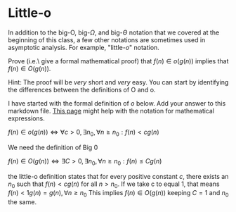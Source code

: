 # Little-o

In addition to the big-O, big-$\Omega$, and big-$\Theta$ notation that
we covered at the beginning of this class, a few other notations are sometimes
used in asymptotic analysis.  For example, "little-$o$" notation.

Prove (i.e.\ give a formal mathematical proof) that $f(n)\in o(g(n))$ implies
that $f(n)\in O(g(n))$.

Hint: The proof will be *very* short and *very* easy. You can start by
identifying the differences between the definitions of O and o.

I have started with the formal definition of $o$ below. Add your answer to this
markdown file. [This
page](https://docs.github.com/en/get-started/writing-on-github/working-with-advanced-formatting/writing-mathematical-expressions)
might help with the notation for mathematical expressions.

$f(n)\in o(g(n)) \iff \forall c>0, \exists n_0, \forall n\ge n_0: f(n) < c g(n)$

We need the definition of Big 0

$f(n)\in O(g(n)) \iff \exists C>0, \exists n_0, \forall n\ge n_0: f(n) \le C g(n)$

 the little-o definition states that for every positive constant $c$, there exists 
 an $n_0$ such that $f(n) < c g(n)$ for all $n > n_0$. If we take c to equal  1,
 that means $f(n) < 1 g(n) = g(n),  \forall n\ge  n_0$
 This implies $f(n)\in O(g(n))$ keeping $C=1$ and $n_0$ the same.
